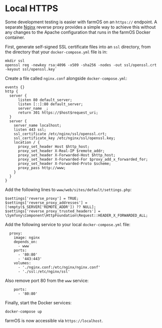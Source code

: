 # Local HTTPS

Some development testing is easier with farmOS on an `https://` endpoint.
A separate [Nginx](https://nginx.com) reverse proxy provides a simple way to
achieve this without any changes to the Apache configuration that runs in the
farmOS Docker container.

First, generate self-signed SSL certificate files into an `ssl` directory,
from the directory that your `docker-compose.yml` file is in:

```
mkdir ssl
openssl req -newkey rsa:4096 -x509 -sha256 -nodes -out ssl/openssl.crt -keyout ssl/openssl.key`
```

Create a file called `nginx.conf` alongside `docker-compose.yml`:

```
events {}
http {
  server {
      listen 80 default_server;
      listen [::]:80 default_server;
      server_name _;
      return 301 https://$host$request_uri;
  }
  server {
    server_name localhost;
    listen 443 ssl;
    ssl_certificate /etc/nginx/ssl/openssl.crt;
    ssl_certificate_key /etc/nginx/ssl/openssl.key;
    location / {
      proxy_set_header Host $http_host;
      proxy_set_header X-Real-IP $remote_addr;
      proxy_set_header X-Forwarded-Host $http_host;
      proxy_set_header X-Forwarded-For $proxy_add_x_forwarded_for;
      proxy_set_header X-Forwarded-Proto $scheme;
      proxy_pass http://www;
    }
  }
}
```

Add the following lines to `www/web/sites/default/settings.php`:

```
$settings['reverse_proxy'] = TRUE;
$settings['reverse_proxy_addresses'] = [!empty($_SERVER['REMOTE_ADDR']) ?? NULL];
$settings['reverse_proxy_trusted_headers'] = \Symfony\Component\HttpFoundation\Request::HEADER_X_FORWARDED_ALL;
```

Add the following service to your local `docker-compose.yml` file:

```
  proxy:
    image: nginx
    depends_on:
      - www
    ports:
      - '80:80'
      - '443:443'
    volumes:
      - './nginx.conf:/etc/nginx/nginx.conf'
      - './ssl:/etc/nginx/ssl'
```

Also remove port 80 from the `www` service:

```
    ports:
      - '80:80'
```

Finally, start the Docker services:

`docker-compose up`

farmOS is now accessible via `https://localhost`.
